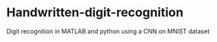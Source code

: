 # Handwritten-digit-recognition
Digit recognition in MATLAB and python using a CNN on MNIST dataset

